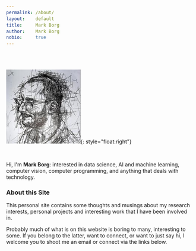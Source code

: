```yaml
---
permalink: /about/
layout:    default
title:     Mark Borg
author:    Mark Borg
nobio:     true
---
```


<br />
<br />



![Me](/img/me.jpeg){: style="float:right"}

&nbsp; 

Hi, I'm **Mark Borg**: interested in data science, AI and machine learning, computer vision, computer programming, and anything that deals with technology.

### About this Site

This personal site contains some thoughts and musings about my research interests, personal projects and interesting work that I have been involved in. 

Probably much of what is on this website is boring to many, interesting to some. If you belong to the latter, want to connect, or want to just say hi, I welcome you to shoot me an email or connect via the links below.


<br />	

<p><a href="mailto:&#109;&#098;&#111;&#114;&#103;&#050;&#048;&#048;&#053;&#064;&#103;&#109;&#097;&#105;&#108;&#046;&#099;&#111;&#109;"><span><i class="fa fa-envelope fa-2x" alt="email"></i></span></a>
   &nbsp; &nbsp; <a href="https://mt.linkedin.com/in/mark-borg-0ab6685"><span><i class="fa fa-linkedin fa-2x" alt="linkedin"></i></span></a>
   &nbsp; &nbsp; <a href="https://github.com/mark-borg"><span><i class="fa fa-github fa-2x" alt="github"></i></span></a>
   &nbsp; &nbsp; <a href="https://plus.google.com/u/0/+MarkBorg18"><span><i class="fa fa-google-plus fa-2x" alt="googleplus"></i></span></a> 
</p>
